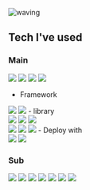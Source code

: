 ![waving](https://capsule-render.vercel.app/api?type=waving&height=200&text=Nalgle&fontAlign=80&fontAlignY=40&color=gradient)

## Tech I've used

### Main
<img src="https://img.shields.io/badge/Typescript-3178c6?style=flat-square&logo=typescript&logoColor=white"/>
<img src="https://img.shields.io/badge/Javascript-F7DF1E?style=flat-square&logo=Javascript&logoColor=black"/>
<img src="https://img.shields.io/badge/HTML5-E34F26?style=flat-square&logo=HTML5&logoColor=white"/>
<img src="https://img.shields.io/badge/CSS3-1572B6?style=flat-square&logo=CSS3&logoColor=white"/>

- Framework<br>
<img src="https://img.shields.io/badge/Node.js-339933?style=flat-square&logo=Node.js&logoColor=white"/>
<img src="https://img.shields.io/badge/Deno-000000?style=flat-square&logo=Deno&logoColor=white"/>
    - library<br>
     <img src="https://img.shields.io/badge/Express-000000?style=flat-square&logo=Express&logoColor=white"/>
        <img src="https://img.shields.io/badge/React-61DAFB?style=flat-square&logo=react&logoColor=black"/>
        <img src="https://img.shields.io/badge/Next.js-000000?style=flat-square&logo=Next.js&logoColor=white"/><br>
        <img src="https://img.shields.io/badge/Bootstrap-7952B3?style=flat-square&logo=Bootstrap&logoColor=white"/>
        <img src="https://img.shields.io/badge/Sass-CC6699?style=flat-square&logo=Sass&logoColor=white"/>
        <img src="https://img.shields.io/badge/Tensorflow.js-FF6F00?style=flat-square&logo=Tensorflow&logoColor=white"/>
 - Deploy with<br>
    <img src="https://img.shields.io/badge/Heroku-430098?style=flat-square&logo=Heroku&logoColor=white"/>
    <img src="https://img.shields.io/badge/Github-000000?style=flat-square&logo=Github&logoColor=white"/>

<br>

### Sub
<img src="https://img.shields.io/badge/Markdown-000000?style=flat-square&logo=Markdown&logoColor=white"/>
<img src="https://img.shields.io/badge/Java-red?style=flat-square&logo=Java&logoColor=white"/>
<img src="https://img.shields.io/badge/Python-3776AB?style=flat-square&logo=Python&logoColor=white"/>
<img src="https://img.shields.io/badge/MariaDB-003545?style=flat-square&logo=MariaDB&logoColor=white"/>
<img src="https://img.shields.io/badge/MySQL-4479A1?style=flat-square&logo=MySQL&logoColor=white"/>
<img src="https://img.shields.io/badge/MongoDB-47A248?style=flat-square&logo=MongoDB&logoColor=white"/>
<img src="https://img.shields.io/badge/AutoHotKey-334455?style=flat-square&logo=AutoHotKey&logoColor=white"/>
